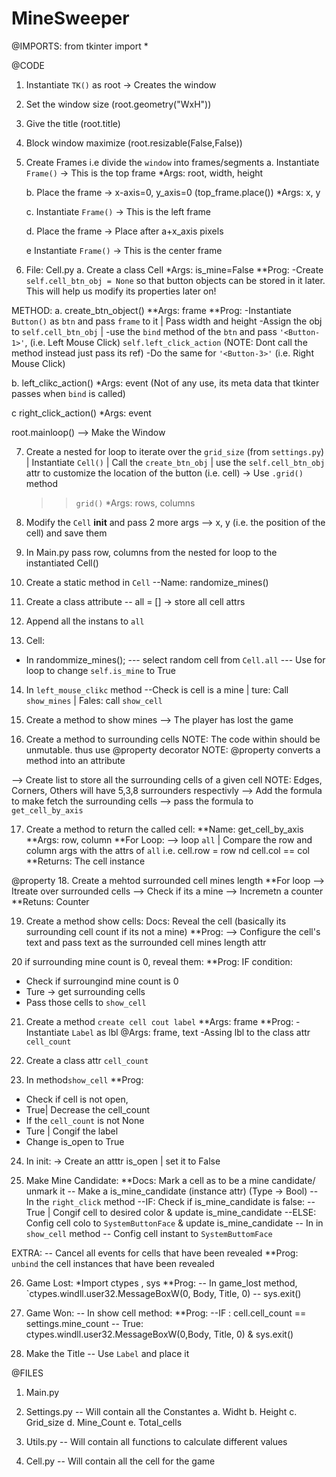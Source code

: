 # MineSweeper
@IMPORTS:
from tkinter import *

@CODE
1. Instantiate `TK()` as root -> Creates the window
2. Set the window size (root.geometry("WxH"))
3. Give the title (root.title)
4. Block window maximize (root.resizable(False,False))
5. Create Frames i.e divide the `window` into frames/segments
    a. Instantiate `Frame()` -> This is the top frame
    *Args: root, width, height

    b. Place the frame -> x-axis=0, y_axis=0 (top_frame.place())
    *Args: x, y

    c. Instantiate `Frame()` -> This is the left frame

    d. Place the frame -> Place after a+x_axis pixels

    e Instantiate `Frame()` -> This is the center frame



6. File: Cell.py
a. Create a class Cell
*Args: is_mine=False
**Prog:
-Create `self.cell_btn_obj = None` so that button objects can be
stored in it later. This will help us modify its properties
later on!

METHOD:
a. create_btn_object()
**Args: frame
**Prog:
-Instantiate `Button()`  as `btn` and pass `frame` to it | Pass
width and height
-Assign the obj to `self.cell_btn_obj` | 
-use the `bind` method of the `btn` and pass `'<Button-1>'`, (i.e.
Left Mouse Click) `self.left_click_action` (NOTE: Dont call the method
instead just pass its ref)
-Do the same for `'<Button-3>'` (i.e. Right Mouse Click)

b. left_clikc_action()
*Args: event (Not of any use, its meta data that tkinter passes when
`bind` is called)

c right_click_action()
*Args: event

root.mainloop() --> Make the Window

7. Create a nested for loop to iterate over the `grid_size` (from
`settings.py`) | Instantiate `Cell()` | Call the `create_btn_obj` |
use the `self.cell_btn_obj` attr to customize the location of the
button (i.e. cell) -> Use `.grid()` method
    >>`grid()`
    *Args: rows, columns

8. Modify the `Cell` __init__ and pass 2 more args --> x, y (i.e.
the position of the cell) and save them

9. In Main.py pass row, columns from the nested for loop to the
instantiated Cell()

10. Create a static method in `Cell`
--Name: randomize_mines()

11. Create a class attribute
-- all = [] -> store all cell attrs

12. Append all the instans to `all`

13. Cell:
- In randommize_mines();
--- select random cell from `Cell.all`
--- Use for loop to change `self.is_mine` to True

14. In `left_mouse_clikc` method
--Check is cell is a mine | ture: Call `show_mines` | Fales: call
`show_cell`


15. Create a method to show mines
--> The player has lost the game

16. Create a method to surrounding cells
NOTE: The code within should be unmutable. thus use @property decorator
NOTE: @property converts a method into an attribute

--> Create list to store all the surrounding cells of a given cell
NOTE: Edges, Corners, Others will have 5,3,8 surrounders respectivly
--> Add the formula to make fetch the surrounding cells
    --> pass the formula to `get_cell_by_axis`

17. Create a method to return the called cell:
**Name: get_cell_by_axis
**Args: row, column
**For Loop:
--> loop `all` | Compare the row and column args with the
attrs of `all` i.e. cell.row = row nd cell.col == col
**Returns: The cell instance


@property
18. Create a mehtod surrounded cell mines length
**For loop
--> Itreate over surrounded cells
--> Check if its a mine
--> Incremetn a counter
**Retuns: Counter

19. Create a method show cells:
Docs: Reveal the cell (basically its surrounding cell count if its not
a mine)
**Prog:
--> Configure the cell's text and
pass text as the surrounded cell mines length attr


20 if surrounding mine count is 0, reveal them:
**Prog: IF condition:
- Check if surroungind mine count is 0
- Ture -> get surrounding cells
- Pass those cells to `show_cell`

21. Create a method `create cell cout label`
**Args: frame
**Prog:
-Instantiate `Label` as lbl
    @Args: frame, text
-Assing lbl to the class attr `cell_count`

22. Create a class attr `cell_count`

23. In method`show_cell`
**Prog:
- Check if cell is not open,
- True| Decrease the cell_count
- If the `cell_count` is not None
- Ture | Congif the label
- Change is_open to True

24. In init:
-> Create an atttr is_open | set it to False

25. Make Mine Candidate:
**Docs: Mark a cell as to be a mine candidate/ unmark it
-- Make a is_mine_candidate  (instance attr) (Type -> Bool)
-- In the `right_click` method
--IF: Check if is_mine_candidate is false:
-- True | Congif cell to desired color & update is_mine_candidate
--ELSE: Config cell colo to `SystemButtonFace` & update is_mine_candidate
-- In in `show_cell` method
-- Config cell instant to `SystemButtomFace`


EXTRA:
-- Cancel all events for cells that have been revealed
**Prog: `unbind` the cell instances that have been revealed

26. Game Lost:
*Import ctypes , sys
**Prog:
-- In game_lost method, `ctypes.windll.user32.MessageBoxW(0, Body, Title, 0)
-- sys.exit()

27. Game Won:
-- In show cell method:
**Prog:
--IF : cell.cell_count == settings.mine_count
-- True: ctypes.windll.user32.MessageBoxW(0,Body, Title, 0) & sys.exit()

28. Make the Title
-- Use `Label` and place it

@FILES
1. Main.py

2. Settings.py
-- Will contain all the Constantes
a. Widht
b. Height
c. Grid_size
d. Mine_Count
e. Total_cells


3. Utils.py
-- Will contain all functions to calculate different values

4. Cell.py
-- Will contain all the cell for the game

